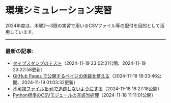 # 環境シミュレーション実習

2024年度は、木曜2〜3限の実習で用いるCSVファイル等の配付を目的として活用しています。


-------
### 最新の記事:

- [タイプスタンプのテスト](https://www.gesw.org/memo/timestamp_test.html)（2024-11-19 23:02:31公開、2024-11-19 23:22:58更新）
- [GitHub Pages で公開するペイジの体裁を整える](https://www.gesw.org/memo/github_pages_theme.html)（2024-11-18 18:33:46公開、2024-11-19 01:03:32更新）
- [不可視ファイルをgitで追跡しないようにする](https://www.gesw.org/memo/dotDS_Store.html)（2024-11-18 16:27:18公開）
- [Python標準のCSVモジュールの非該当処理](https://www.gesw.org/memo/standard-csv.html)（2024-11-18 11:11:01公開）
